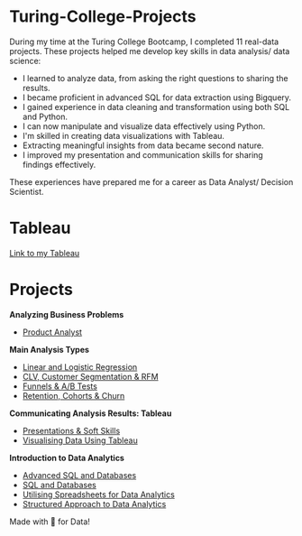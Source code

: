 # Turing-College-Projects

During my time at the Turing College Bootcamp, I completed 11 real-data projects. These projects helped me develop key skills in data analysis/ data science:

- I learned to analyze data, from asking the right questions to sharing the results.
- I became proficient in advanced SQL for data extraction using Bigquery.
- I gained experience in data cleaning and transformation using both SQL and Python.
- I can now manipulate and visualize data effectively using Python.
- I'm skilled in creating data visualizations with Tableau.
- Extracting meaningful insights from data became second nature.
- I improved my presentation and communication skills for sharing findings effectively.

These experiences have prepared me for a career as Data Analyst/ Decision Scientist. 

# Tableau
[Link to my Tableau](https://public.tableau.com/app/profile/tatiana.dubineanschi/vizzes)

  # Projects 

**Analyzing Business Problems**
  - [Product Analyst](https://github.com/tdlead/Turing-College-Projects/blob/9436bdef227c6c4abc3598e509bd567a72a4aeba/11%20Product%20Analyst)
    

**Main Analysis Types**
  - [Linear and Logistic Regression](https://github.com/tdlead/Turing-College-Projects/blob/9436bdef227c6c4abc3598e509bd567a72a4aeba/10%20Linear%20and%20Logistic%20Regression)
  - [CLV, Customer Segmentation & RFM](https://github.com/tdlead/Turing-College-Projects/blob/9436bdef227c6c4abc3598e509bd567a72a4aeba/09%20CLV,%20Customer%20Segmentation%20&%20RFM)
  - [Funnels & A/B Tests](https://github.com/tdlead/Turing-College-Projects/blob/9436bdef227c6c4abc3598e509bd567a72a4aeba/08%20Funnels%20&%20AB%20Tests)
  - [Retention, Cohorts & Churn](https://github.com/tdlead/Turing-College-Projects/blob/12e40e7fc9d0d8308e389efec703ad0989da8421/07%20Retention%20Churn%20Cohorts)


**Communicating Analysis Results: Tableau**
  - [Presentations & Soft Skills](https://github.com/tdlead/Turing-College-Projects/blob/9436bdef227c6c4abc3598e509bd567a72a4aeba/06%20Presentation%20Skills)
  - [Visualising Data Using Tableau](https://github.com/tdlead/Turing-College-Projects/blob/9436bdef227c6c4abc3598e509bd567a72a4aeba/05%20Visualising%20Data%20Using%20Tableau)


**Introduction to Data Analytics**
  - [Advanced SQL and Databases](https://github.com/tdlead/Turing-College-Projects/blob/9436bdef227c6c4abc3598e509bd567a72a4aeba/04%20Advanced%20SQL%20and%20Databases)
  - [SQL and Databases](https://github.com/tdlead/Turing-College-Projects/blob/9436bdef227c6c4abc3598e509bd567a72a4aeba/03%20SQL%20and%20Databases)
  - [Utilising Spreadsheets for Data Analytics](https://github.com/tdlead/Turing-College-Projects/blob/9436bdef227c6c4abc3598e509bd567a72a4aeba/02%20Spreadsheets)
  - [Structured Approach to Data Analytics](https://github.com/tdlead/Turing-College-Projects/blob/9436bdef227c6c4abc3598e509bd567a72a4aeba/01%20Structured%20Approach%20to%20DA)


Made with 💜 for Data!
